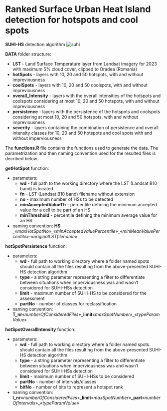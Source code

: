 # Ranked Surface Urban Heat Island detection for hotspots and cool spots  

**SUHI-HS** detection algorithm
![suhi](https://github.com/user-attachments/assets/32ad7df0-fab8-4ce1-8c92-6f6d10a2bbb4)


**DATA** folder structure:
- **LST** - Land Surface Temperature layer from Landsat imagery for 2023 with maximum 5% cloud cover, clipped to Oradea (Romania)
- **hotSpots** - layers with 10, 20 and 50 hotspots, with and without impreviousness
- **coolSpots** - layers with 10, 20 and 50 coolspots, with and without impreviousness
- **overall_Intensity** - layers with the overall intensities of the hotspots and coolspots considering at most 10, 20 and 50 hotspots, with and without impreviousness
- **persistence** - layers with the persistence of the hotspots and coolspots considering at most 10, 20 and 50 hotspots, with and without impreviousness
- **severity** - layers containing the combination of persistence and overall intensity classes for 10, 20 and 50 hotspots and cool spots with and without imperviousness

The **functions.R** file contains the functions used to generate the data. The parametrization and then naming convention used for the resulted files is decribed below.

**getHotSpot** function:
* parameters:
  - **wd** - full path to the working directory where the LST (Landsat B10 band) is located
  - **fn** - LST (Landsat B10 band) filename without extension
  - **no** - maximum number of HSs to be detected
  - **minAcceptedValueTh** - percentile defining the minimum accepted value for a cell to be part of an HS
  - **minThreshold** - percentile defining the minimum average value for an HS
* naming convention: **HS _**«_maxHotSpotNo_»**_**«_minAcceptedValuePercentile_»**_**«_minMeanValuePercentile_»**-**«_originalLSTfilename_» 

**hotSpotPersistence** function:
* parameters:
  - **wd** - full path to working directory where a folder named spots should contain all the files resulting from the above-presented SUHI-HS detection algorithm
  - **type** - a string parameter representing a filter to differentiate between situations when imperviousness was and wasn’t considered for SUHI-HSs detection
  - **limit** - maximum number of SUHI-HS to be considered for the assessment
  - **partNo** - number of classes for reclassification
* naming convention: **T_nr**«_numberOfConsideredFiles_»**_limit**«_maxSpotNumber_»**_**«_typeParamValue_»

**hotSpotOverallIntensity** function:
* parameters:
  - **wd** - full path to working directory where a folder named spots should contain all the files resulting from the above-presented SUHI-HS detection algorithm
  - **type** - a string parameter representing a filter to differentiate between situations when imperviousness was and wasn’t considered for SUHI-HSs detection
  - **limit** - maximum number of SUHI-HSs to be considered
  - **partNo** - number of intervals/classes
  - **bitNo** - number of bits to represent a hotspot rank
* naming convention: **I_nr**«_numberOfConsideredFiles_»**_limit**«_maxSpotNumber_»**_part**«_numberOfIntervals_»**_**«_typeParamValue_» 
